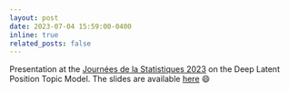 ```yaml
---
layout: post
date: 2023-07-04 15:59:00-0400
inline: true
related_posts: false
---
```


Presentation at the [Journées de la Statistiques 2023](https://jds2023.sciencesconf.org/)
on the Deep Latent Position Topic Model. The slides are available [here](https://github.com/Remi-Boutin/Remi-Boutin.github.io/tree/main/assets/contents/slides_jds2023.pdf) :smile: